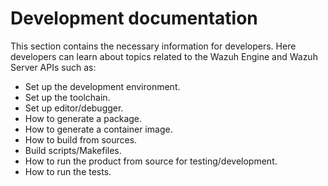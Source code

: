 # Development documentation

This section contains the necessary information for developers. Here developers can learn about topics related to the Wazuh Engine and Wazuh Server APIs such as:
- Set up the development environment.
- Set up the toolchain.
- Set up editor/debugger.
- How to generate a package.
- How to generate a container image.
- How to build from sources.
- Build scripts/Makefiles.
- How to run the product from source for testing/development.
- How to run the tests.

